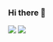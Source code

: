 ### Hi there 👋

<!--
**pranay2173/pranay2173** is a ✨ _special_ ✨ repository because its `README.md` (this file) appears on your GitHub profile.

Here are some ideas to get you started:

- 🔭 I’m currently working on ...
- 🌱 I’m currently learning ...
- 👯 I’m looking to collaborate on ...
- 🤔 I’m looking for help with ...
- 💬 Ask me about ...
- 📫 How to reach me: ...
- 😄 Pronouns: ...
- ⚡ Fun fact: ...
-->

<div style="align:center"><img src="https://github-readme-stats.vercel.app/api/top-langs/?username=pranay-bhandari&hide=html,scss&layout=compact&theme=radical" />
<img src="https://streak-stats.demolab.com/?user=pranay-bhandari&theme=algolia" />
</div>
